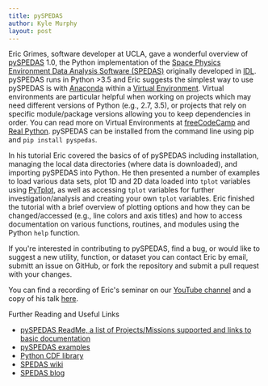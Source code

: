 ```yaml
---
title: pySPEDAS
author: Kyle Murphy
layout: post
---
```


Eric Grimes, software developer at UCLA, gave a wonderful overview of [pySPEDAS][1] 1.0, the Python implementation of the [Space Physics Environment Data Analysis Software (SPEDAS)][2] originally developed in [IDL][3]. pySPEDAS runs in Python >3.5 and Eric suggests the simplest way to use pySPEDAS is with [Anaconda][4] within a [Virtual Environment][5]. Virtual environments are particular helpful when working on projects which may need different versions of Python (e.g., 2.7, 3.5), or projects that rely on specific module/package versions allowing you to keep dependencies in order. You can read more on Virtual Environments at [freeCodeCamp][6] and [Real Python][7]. pySPEDAS can be installed from the command line using pip and ```pip install pyspedas```.

In his tutorial Eric covered the basics of of pySPEDAS including installation, managing the local data directories (where data is downloaded), and importing pySPEDAS into Python. He then presented a number of examples to load various data sets, plot 1D and 2D data loaded into ```tplot``` variables using [PyTplot][8], as well as accessing ```tplot``` variables for further investigation/analysis and creating your own ```tplot``` variables. Eric finished the tutorial with a brief overview of plotting options and how they can be changed/accessed (e.g., line colors and axis titles) and how to access documentation on various functions, routines, and modules using the Python ```help``` function.

If you're interested in contributing to pySPEDAS, find a bug, or would like to suggest a new utility, function, or dataset you can contact Eric by email, submitt an issue on GitHub, or fork the repository and submit a pull request with your changes. 

You can find a recording of Eric's seminar on our [YouTube channel][9] and a copy of his talk [here][10].

Further Reading and Useful Links

- [pySPEDAS ReadMe, a list of Projects/Missions supported and links to basic documentation][11]
- [pySPEDAS examples][12]
- [Python CDF library][13]
- [SPEDAS wiki][14]
- [SPEDAS blog][15]


[1]:https://github.com/spedas/pyspedas
[2]:https://github.com/spedas
[3]:https://github.com/spedas/bleeding_edge
[4]:https://www.anaconda.com/products/individual
[5]:https://docs.conda.io/projects/conda/en/latest/user-guide/tasks/manage-environments.html
[6]:https://www.freecodecamp.org/news/why-you-need-python-environments-and-how-to-manage-them-with-conda-85f155f4353c/
[7]:https://realpython.com/python-virtual-environments-a-primer/
[8]:https://github.com/MAVENSDC/PyTplot
[9]:https://www.youtube.com/channel/UCNlOK9mCmI3V111EHQRCuEQ?view_as=subscriber
[10]:https://github.com/MSOLSS/MagSeminars/blob/master/presentations/pyspedas_monday_july6_Grimes.pdf
[11]:https://github.com/spedas/pyspedas/blob/master/README.md
[12]:https://github.com/spedas/pyspedas_examples
[13]:https://github.com/MAVENSDC/cdflib
[14]:http://spedas.org/wiki
[15]:http://spedas.org/blog/
